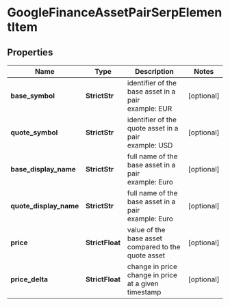 # GoogleFinanceAssetPairSerpElementItem


## Properties

| Name | Type | Description | Notes |
|------------ | ------------- | ------------- | -------------|
**base_symbol** | **StrictStr** | identifier of the base asset in a pair<br>example: EUR |[optional]|
**quote_symbol** | **StrictStr** | identifier of the quote asset in a pair<br>example: USD |[optional]|
**base_display_name** | **StrictStr** | full name of the base asset in a pair<br>example: Euro |[optional]|
**quote_display_name** | **StrictStr** | full name of the base asset in a pair<br>example: Euro |[optional]|
**price** | **StrictFloat** | value of the base asset compared to the quote asset |[optional]|
**price_delta** | **StrictFloat** | change in price<br>change in price at a given timestamp |[optional]|
